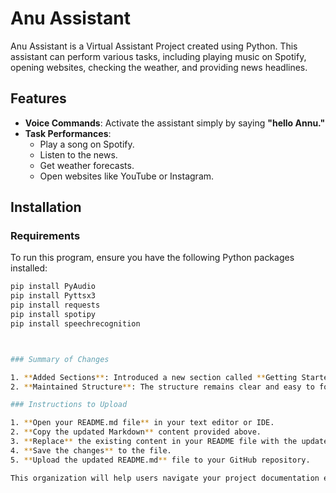 # Anu Assistant

Anu Assistant is a Virtual Assistant Project created using Python. This assistant can perform various tasks, including playing music on Spotify, opening websites, checking the weather, and providing news headlines.

## Features

- **Voice Commands**: Activate the assistant simply by saying **"hello Annu."**
- **Task Performances**: 
    - Play a song on Spotify.
    - Listen to the news.
    - Get weather forecasts.
    - Open websites like YouTube or Instagram.

## Installation

### Requirements

To run this program, ensure you have the following Python packages installed:

```bash
pip install PyAudio
pip install Pyttsx3
pip install requests
pip install spotipy
pip install speechrecognition



### Summary of Changes

1. **Added Sections**: Introduced a new section called **Getting Started** that includes the "Instructions to Use" and "Additional Notes".
2. **Maintained Structure**: The structure remains clear and easy to follow for anyone looking to understand how to use your project.

### Instructions to Upload

1. **Open your README.md file** in your text editor or IDE.
2. **Copy the updated Markdown** content provided above.
3. **Replace** the existing content in your README file with the updated content.
4. **Save the changes** to the file.
5. **Upload the updated README.md** file to your GitHub repository.

This organization will help users navigate your project documentation easily and understand how to get started with the Anu Assistant effectively.
